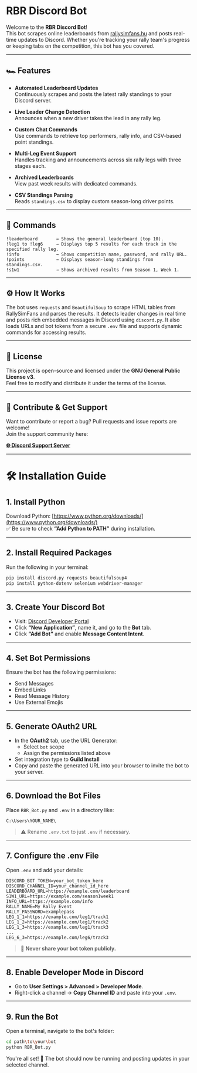# RBR Discord Bot

Welcome to the **RBR Discord Bot**!  
This bot scrapes online leaderboards from [rallysimfans.hu](https://rallysimfans.hu/) and posts real-time updates to Discord. Whether you're tracking your rally team's progress or keeping tabs on the competition, this bot has you covered.

---

## 🏎️ Features

- **Automated Leaderboard Updates**  
  Continuously scrapes and posts the latest rally standings to your Discord server.

- **Live Leader Change Detection**  
  Announces when a new driver takes the lead in any rally leg.

- **Custom Chat Commands**  
  Use commands to retrieve top performers, rally info, and CSV-based point standings.

- **Multi-Leg Event Support**  
  Handles tracking and announcements across six rally legs with three stages each.

- **Archived Leaderboards**  
  View past week results with dedicated commands.

- **CSV Standings Parsing**  
  Reads `standings.csv` to display custom season-long driver points.

---

## 💬 Commands

```
!leaderboard       → Shows the general leaderboard (top 10).
!leg1 to !leg6     → Displays top 5 results for each track in the specified rally leg.
!info              → Shows competition name, password, and rally URL.
!points            → Displays season-long standings from standings.csv.
!s1w1              → Shows archived results from Season 1, Week 1.
```

---

## ⚙️ How It Works

The bot uses `requests` and `BeautifulSoup` to scrape HTML tables from RallySimFans and parses the results. It detects leader changes in real time and posts rich embedded messages in Discord using `discord.py`. It also loads URLs and bot tokens from a secure `.env` file and supports dynamic commands for accessing results.

---

## 📜 License

This project is open-source and licensed under the **GNU General Public License v3**.  
Feel free to modify and distribute it under the terms of the license.

---

## 🤝 Contribute & Get Support

Want to contribute or report a bug? Pull requests and issue reports are welcome!  
Join the support community here:

**[🌐 Discord Support Server](https://discord.gg/HbRaM2taQG)**

---

# 🛠️ Installation Guide

## 1. Install Python

Download Python: [https://www.python.org/downloads/](https://www.python.org/downloads/)  
✅ Be sure to check **“Add Python to PATH”** during installation.

---

## 2. Install Required Packages

Run the following in your terminal:

```bash
pip install discord.py requests beautifulsoup4
pip install python-dotenv selenium webdriver-manager
```

---

## 3. Create Your Discord Bot

- Visit: [Discord Developer Portal](https://discord.com/developers/applications)
- Click **“New Application”**, name it, and go to the **Bot** tab.
- Click **“Add Bot”** and enable **Message Content Intent**.

---

## 4. Set Bot Permissions

Ensure the bot has the following permissions:

- Send Messages  
- Embed Links  
- Read Message History  
- Use External Emojis  

---

## 5. Generate OAuth2 URL

- In the **OAuth2** tab, use the URL Generator:
  - Select `bot` scope
  - Assign the permissions listed above
- Set integration type to **Guild Install**  
- Copy and paste the generated URL into your browser to invite the bot to your server.

---

## 6. Download the Bot Files

Place `RBR_Bot.py` and `.env` in a directory like:

```
C:\Users\YOUR_NAME\
```

> ⚠️ Rename `.env.txt` to just `.env` if necessary.

---

## 7. Configure the .env File

Open `.env` and add your details:

```env
DISCORD_BOT_TOKEN=your_bot_token_here
DISCORD_CHANNEL_ID=your_channel_id_here
LEADERBOARD_URL=https://example.com/leaderboard
S1W1_URL=https://example.com/season1week1
INFO_URL=https://example.com/info
RALLY_NAME=My Rally Event
RALLY_PASSWORD=examplepass
LEG_1_1=https://example.com/leg1/track1
LEG_1_2=https://example.com/leg1/track2
LEG_1_3=https://example.com/leg1/track3
...
LEG_6_3=https://example.com/leg6/track3
```

> 🔐 **Never share your bot token publicly.**

---

## 8. Enable Developer Mode in Discord

- Go to **User Settings > Advanced > Developer Mode**.
- Right-click a channel → **Copy Channel ID** and paste into your `.env`.

---

## 9. Run the Bot

Open a terminal, navigate to the bot's folder:

```bash
cd path\to\your\bot
python RBR_Bot.py
```

You're all set! 🎉 The bot should now be running and posting updates in your selected channel.


